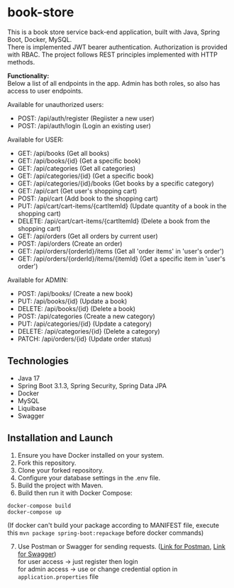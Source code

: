 # book-store

This is a book store service back-end application, built with Java, Spring Boot, Docker, MySQL.  
There is implemented JWT bearer authentication. Authorization is provided with RBAC. 
The project follows REST principles implemented with HTTP methods. 

**Functionality:**  
Below a list of all endpoints in the app. Admin has both roles, so also has access to user endpoints.

Available for unauthorized users:  
- POST: /api/auth/register (Regiister a new user)
- POST: /api/auth/login (Login an existing user)

Available for USER:  
- GET: /api/books (Get all books)
- GET: /api/books/{id} (Get a specific book)
- GET: /api/categories (Get all categories)
- GET: /api/categories/{id} (Get a specific book)
- GET: /api/categories/{id}/books (Get books by a specific category)
- GET: /api/cart (Get user's shopping cart)
- POST: /api/cart (Add book to the shopping cart)
- PUT: /api/cart/cart-items/{cartItemId} (Update quantity of a book in the shopping cart)
- DELETE: /api/cart/cart-items/{cartItemId} (Delete a book from the shopping cart)
- GET: /api/orders (Get all orders by current user)
- POST: /api/orders (Create an order)
- GET: /api/orders/{orderId}/items (Get all 'order items' in 'user's order')
- GET: /api/orders/{orderId}/items/{itemId} (Get a specific item in 'user's order')

Available for ADMIN:  
- POST: /api/books/ (Create a new book)
- PUT: /api/books/{id} (Update a book)
- DELETE: /api/books/{id} (Delete a book)
- POST: /api/categories (Create a new category)
- PUT: /api/categories/{id} (Update a category)
- DELETE: /api/categories/{id} (Delete a category)
- PATCH: /api/orders/{id} (Update order status)

## Technologies
* Java 17
* Spring Boot 3.1.3, Spring Security, Spring Data JPA
* Docker
* MySQL
* Liquibase
* Swagger

## Installation and Launch
1. Ensure you have Docker installed on your system.
2. Fork this repository.
3. Clone your forked repository.
4. Configure your database settings in the .env file.
5. Build the project with Maven.
6. Build then run it with Docker Compose: 
```
docker-compose build 
docker-compose up
``` 
(If docker can't build your package according to MANIFEST file, execute this `mvn package spring-boot:repackage` before docker commands)  

7. Use Postman or Swagger for sending requests. ([Link for Postman](http://localhost:8081/api/auth/register), [Link for Swagger](http://localhost:8081/api/swagger-ui/index.html))  
for user access -> just register then login  
for admin access -> use or change credential option in `application.properties` file
